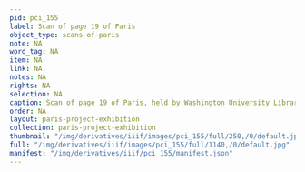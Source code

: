 ```yaml
---
pid: pci_155
label: Scan of page 19 of Paris
object_type: scans-of-paris
note: NA
word_tag: NA
item: NA
link: NA
notes: NA
rights: NA
selection: NA
caption: Scan of page 19 of Paris, held by Washington University Libraries
order: NA
layout: paris-project-exhibition
collection: paris-project-exhibition
thumbnail: "/img/derivatives/iiif/images/pci_155/full/250,/0/default.jpg"
full: "/img/derivatives/iiif/images/pci_155/full/1140,/0/default.jpg"
manifest: "/img/derivatives/iiif/pci_155/manifest.json"
---
```

